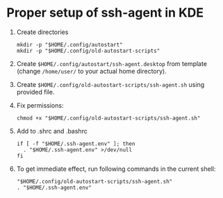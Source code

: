 # Proper setup of ssh-agent in KDE

1. Create directories

   ```shell
   mkdir -p "$HOME/.config/autostart"
   mkdir -p "$HOME/.config/old-autostart-scripts"
   ```

2. Create `$HOME/.config/autostart/ssh-agent.desktop` from template (change `/home/user/` to your actual home directory).

3. Create  `$HOME/.config/old-autostart-scripts/ssh-agent.sh` using provided file.

4. Fix permissions:

   ```shell
   chmod +x "$HOME/.config/old-autostart-scripts/ssh-agent.sh"
   ```

5. Add to .shrc and .bashrc

   ```shell
   if [ -f "$HOME/.ssh-agent.env" ]; then
     . "$HOME/.ssh-agent.env" >/dev/null
   fi
   ```
6. To get immediate effect, run following commands in the current shell:

   ```shell
   "$HOME/.config/old-autostart-scripts/ssh-agent.sh"
   . "$HOME/.ssh-agent.env"
   ```
